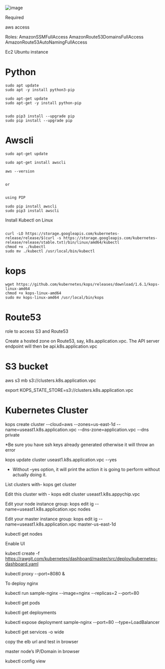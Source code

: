 

![image](https://user-images.githubusercontent.com/33985509/98471424-5b23bf80-21ec-11eb-9dda-6c8b6ffa3871.png)



Required 

aws access

Roles:
AmazonSSMFullAccess
AmazonRoute53DomainsFullAccess
AmazonRoute53AutoNamingFullAccess

Ec2
Ubuntu instance




# Python

```
sudo apt update
sudo apt -y install python3-pip

sudo apt-get update
sudo apt-get -y install python-pip


sudo pip3 install --upgrade pip
sudo pip install --upgrade pip

```



# Awscli

```
sudo apt-get update

sudo apt-get install awscli

aws --version


or 


using PIP

sudo pip install awscli
sudo pip3 install awscli

```


Install Kubectl on Linux


```

curl -LO https://storage.googleapis.com/kubernetes-release/release/$(curl -s https://storage.googleapis.com/kubernetes-release/release/stable.txt)/bin/linux/amd64/kubectl
chmod +x ./kubectl
sudo mv ./kubectl /usr/local/bin/kubectl

```

# kops

```
wget https://github.com/kubernetes/kops/releases/download/1.6.1/kops-linux-amd64
chmod +x kops-linux-amd64
sudo mv kops-linux-amd64 /usr/local/bin/kops

```

# Route53

role to access S3 and Route53

Create a hosted zone on Route53, say, k8s.application.vpc. The API server endpoint will then be api.k8s.application.vpc



# S3 bucket

aws s3 mb s3://clusters.k8s.application.vpc

export KOPS_STATE_STORE=s3://clusters.k8s.application.vpc


# Kubernetes Cluster

kops create cluster --cloud=aws --zones=us-east-1d --name=useast1.k8s.application.vpc --dns-zone=application.vpc --dns private

*Be sure you have ssh keys already generated otherwise it will throw an error

kops update cluster useast1.k8s.application.vpc --yes

* Without –yes option, it will print the action it is going to perform without actually doing it.


List clusters with-  kops get cluster

Edit this cluster with - kops edit cluster useast1.k8s.appychip.vpc

Edit your node instance group: kops edit ig --name=useast1.k8s.application.vpc nodes

Edit your master instance group: kops edit ig --name=useast1.k8s.application.vpc master-us-east-1d

kubectl get nodes

Enable UI

kubectl create -f https://rawgit.com/kubernetes/dashboard/master/src/deploy/kubernetes-dashboard.yaml

kubectl proxy --port=8080 &

To deploy nginx

kubectl run sample-nginx --image=nginx --replicas=2 --port=80

kubectl get pods

kubectl get deployments

kubectl expose deployment sample-nginx --port=80 --type=LoadBalancer

kubectl get services -o wide

copy the elb url and test in browser

master node’s IP/Domain in browser

kubectl config view
